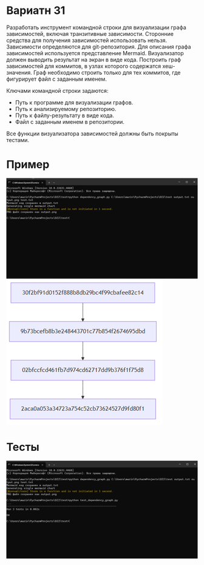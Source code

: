 # **Вариатн 31**
Разработать инструмент командной строки для визуализации графа
зависимостей, включая транзитивные зависимости. Сторонние средства для
получения зависимостей использовать нельзя.
Зависимости определяются для git-репозитория. Для описания графа
зависимостей используется представление Mermaid. Визуализатор должен
выводить результат на экран в виде кода.
Построить граф зависимостей для коммитов, в узлах которого содержатся
хеш-значения. Граф необходимо строить только для тех коммитов, где фигурирует
файл с заданным именем.

Ключами командной строки задаются:
* Путь к программе для визуализации графов.
* Путь к анализируемому репозиторию.
* Путь к файлу-результату в виде кода.
* Файл с заданным именем в репозитории.

Все функции визуализатора зависимостей должны быть покрыты тестами.

# **Пример**
![1](https://github.com/27Marina27/Konf_ypr/blob/main/конф.управление/photo_2024-11-24_13-53-39.jpg)
![2](https://github.com/27Marina27/Konf_ypr/blob/main/конф.управление/output.png)
# **Тесты**
![3](https://github.com/27Marina27/Konf_ypr/blob/main/конф.управление/photo_2024-11-24_13-58-10.jpg)
